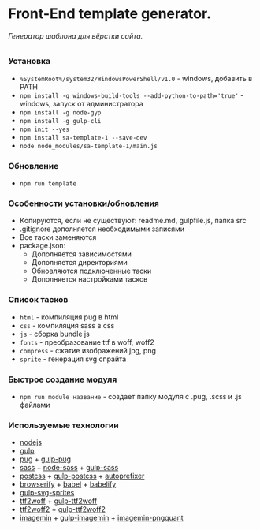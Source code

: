 # Front-End template generator. #
###### Генератор шаблона для вёрстки сайта. ######

### Установка ###
- `%SystemRoot%/system32/WindowsPowerShell/v1.0` - windows, добавить в PATH  
- `npm install -g windows-build-tools --add-python-to-path='true'` - windows, запуск от администратора   
- `npm install -g node-gyp`  
- `npm install -g gulp-cli`  
- `npm init --yes`  
- `npm install sa-template-1 --save-dev`  
- `node node_modules/sa-template-1/main.js`

### Обновление ###
- `npm run template`  

### Особенности установки/обновления ###
- Копируются, если не существуют: readme.md, gulpfile.js, папка src
- .gitignore дополняется необходимыми записями
- Все таски заменяются
- package.json:
  - Дополняется зависимостями
  - Дополняется директориями
  - Обновляются подключенные таски 
  - Дополняется настройками тасков

### Список тасков ###
- `html` - компиляция pug в html
- `css` - компиляция sass в css
- `js` - сборка bundle js
- `fonts` - преобразование ttf в woff, woff2
- `compress` - сжатие изображений jpg, png
- `sprite` - генерация svg спрайта

### Быстрое создание модуля ###
- `npm run module название` - создает папку модуля с .pug, .scss и .js файлами  

### Используемые технологии ###
- [nodejs](https://nodejs.org/)
- [gulp](https://gulpjs.com/)
- [pug](https://pugjs.org/) + [gulp-pug](https://github.com/gulp-community/gulp-pug)
- [sass](https://sass-lang.com/) + [node-sass](https://github.com/sass/node-sass) + [gulp-sass](https://github.com/dlmanning/gulp-sass)
- [postcss](https://github.com/postcss/postcss) + [gulp-postcss](https://github.com/postcss/gulp-postcss) + [autoprefixer](https://autoprefixer.github.io/ru/)
- [browserify](http://browserify.org/) + [babel](https://babeljs.io/) + [babelify](https://github.com/babel/babelify)
- [gulp-svg-sprites](https://github.com/shakyshane/gulp-svg-sprites)
- [ttf2woff](https://github.com/fontello/ttf2woff) + [gulp-ttf2woff](https://github.com/nfroidure/gulp-ttf2woff)
- [ttf2woff2](https://github.com/nfroidure/ttf2woff2) + [gulp-ttf2woff2](https://github.com/nfroidure/gulp-ttf2woff2)
- [imagemin](https://github.com/imagemin/imagemin) + [gulp-imagemin](https://github.com/sindresorhus/gulp-imagemin) + [imagemin-pngquant](https://github.com/imagemin/imagemin-pngquant)
